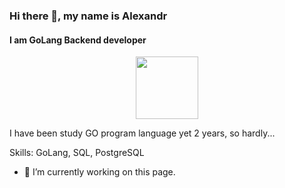 ### Hi there 👋, my name is Alexandr
#### I am GoLang Backend developer
<div id="header" align="center">
  <img src="https://media.giphy.com/media/M9gbBd9nbDrOTu1Mqx/giphy.gif" width="100"/>
</div>

I have been study GO program language yet 2 years, so hardly...

Skills: GoLang, SQL, PostgreSQL

- 🔭 I’m currently working on this page. 





